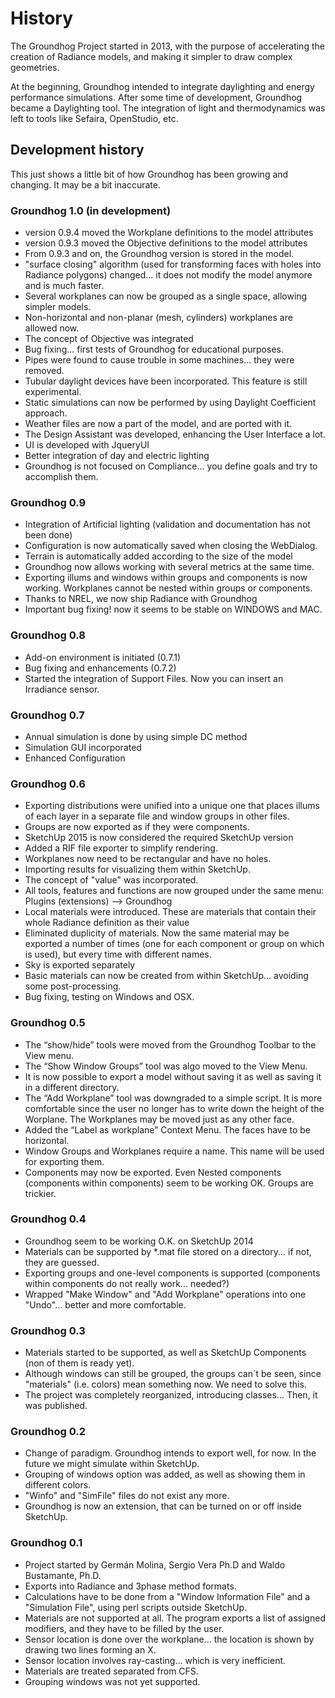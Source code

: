 # History

The Groundhog Project started in 2013, with the purpose of accelerating the creation of Radiance models, and making it simpler to draw complex geometries.

At the beginning, Groundhog intended to integrate daylighting and energy performance simulations. After some time of development, Groundhog became a Daylighting tool. The integration of light and thermodynamics was left to tools like Sefaira, OpenStudio, etc.

## Development history

This just shows a little bit of how Groundhog has been growing and changing. It may be a bit inaccurate.

### Groundhog 1.0 \(in development\)

* version 0.9.4 moved the Workplane definitions to the model attributes
* version 0.9.3 moved the Objective definitions to the model attributes
* From 0.9.3 and on, the Groundhog version is stored in the model.
* "surface closing" algorithm \(used for transforming faces with holes into Radiance polygons\) changed... it does not modify the model anymore and is much faster.
* Several workplanes can now be grouped as a single space, allowing simpler models.
* Non-horizontal and non-planar \(mesh, cylinders\) workplanes are allowed now.
* The concept of Objective was integrated
* Bug fixing... first tests of Groundhog for educational purposes.
* Pipes were found to cause trouble in some machines... they were removed.
* Tubular daylight devices have been incorporated. This feature is still experimental.
* Static simulations can now be performed by using Daylight Coefficient approach.
* Weather files are now a part of the model, and are ported with it.
* The Design Assistant was developed, enhancing the User Interface a lot.
* UI is developed with JqueryUI
* Better integration of day and electric lighting
* Groundhog is not focused on Compliance... you define goals and try to accomplish them.

### Groundhog 0.9

* Integration of Artificial lighting \(validation and documentation has not been done\)
* Configuration is now automatically saved when closing the WebDialog.
* Terrain is automatically added according to the size of the model
* Groundhog now allows working with several metrics at the same time.
* Exporting illums and windows within groups and components is now working. Workplanes cannot be nested within groups or components.
* Thanks to NREL, we now ship Radiance with Groundhog
* Important bug fixing! now it seems to be stable on WINDOWS and MAC.

### Groundhog 0.8

* Add-on environment is initiated \(0.7.1\)
* Bug fixing and enhancements \(0.7.2\)
* Started the integration of Support Files. Now you can insert an Irradiance sensor.

### Groundhog 0.7

* Annual simulation is done by using simple DC method
* Simulation GUI incorporated
* Enhanced Configuration

### Groundhog 0.6

* Exporting distributions were unified into a unique one that places illums of each layer in a separate file and window groups in other files.
* Groups are now exported as if they were components.
* SketchUp 2015 is now considered the required SketchUp version
* Added a RIF file exporter to simplify rendering.
* Workplanes now need to be rectangular and have no holes.
* Importing results for visualizing them within SketchUp.
* The concept of "value" was incorporated.
* All tools, features and functions are now grouped under the same menu: Plugins \(extensions\) --&gt; Groundhog
* Local materials were introduced. These are materials that contain their whole Radiance definition as their value
* Eliminated duplicity of materials. Now the same material may be exported a number of times \(one for each component or group on which is used\), but every time with different names.
* Sky is exported separately
* Basic materials can now be created from within SketchUp… avoiding some post-processing.
* Bug fixing, testing on Windows and OSX.

### Groundhog 0.5

* The “show/hide” tools were moved from the Groundhog Toolbar to the View menu.
* The “Show Window Groups” tool was algo moved to the View Menu.
* It is now possible to export a model without saving it as well as saving it in a different directory.
* The “Add Workplane” tool was downgraded to a simple script. It is more comfortable since the user no longer has to write down the height of the Worplane. The Workplanes may be moved just as any other face.
* Added the “Label as workplane” Context Menu. The faces have to be horizontal.
* Window Groups and Workplanes require a name. This name will be used for exporting them.
* Components may now be exported. Even Nested components \(components within components\) seem to be working OK. Groups are trickier.

### Groundhog 0.4

* Groundhog seem to be working O.K. on SketchUp 2014
* Materials can be supported by \*.mat file stored on a directory... if not, they are guessed.
* Exporting groups and one-level components is supported \(components within components do not really work... needed?\)
* Wrapped "Make Window" and "Add Workplane" operations into one "Undo"... better and more comfortable.

### Groundhog 0.3

* Materials started to be supported, as well as SketchUp Components \(non of them is ready yet\).
* Although windows can still be grouped, the groups can´t be seen, since "materials" \(i.e. colors\) mean something now. We need to solve this.
* The project was completely reorganized, introducing classes… Then, it was published.

### Groundhog 0.2

* Change of paradigm. Groundhog intends to export well, for now. In the future we might simulate within SketchUp.
* Grouping of windows option was added, as well as showing them in different colors.
* "Winfo" and "SimFile" files do not exist any more.
* Groundhog is now an extension, that can be turned on or off inside SketchUp.

### Groundhog 0.1

* Project started by Germán Molina, Sergio Vera Ph.D and Waldo Bustamante, Ph.D.
* Exports into Radiance and 3phase method formats.
* Calculations have to be done from a "Window Information File" and a "Simulation File", using perl scripts outside SketchUp.
* Materials are not supported at all. The program exports a list of assigned modifiers, and they have to be filled by the user.
* Sensor location is done over the workplane... the location is shown by drawing two lines forming an X.
* Sensor location involves ray-casting... which is very inefficient.
* Materials are treated separated from CFS.
* Grouping windows was not yet supported.

